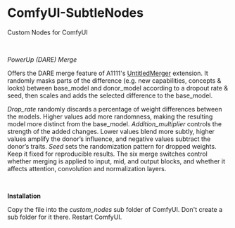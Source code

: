 # ComfyUI-SubtleNodes
Custom Nodes for ComfyUI

<br>

*PowerUp (DARE) Merge*

Offers the DARE merge feature of A1111's [UntitledMerger](https://github.com/groinge/sd-webui-untitledmerger) extension. It randomly masks parts of the difference (e.g. new capabilities, concepts & looks) between base_model and donor_model according to a dropout rate & seed, then scales and adds the selected difference to the base_model.

*Drop_rate* randomly discards a percentage of weight differences between the models. Higher values add more randomness, making the resulting model more distinct from the base_model.
*Addition_multiplier* controls the strength of the added changes. Lower values blend more subtly, higher values amplify the donor’s influence, and negative values subtract the donor’s traits.
*Seed* sets the randomization pattern for dropped weights. Keep it fixed for reproducible results.
The six merge switches control whether merging is applied to input, mid, and output blocks, and whether it affects attention, convolution and normalization layers.

<br>

**Installation**

Copy the file into the *custom_nodes* sub folder of ComfyUI. Don't create a sub folder for it there. Restart ComfyUI.

